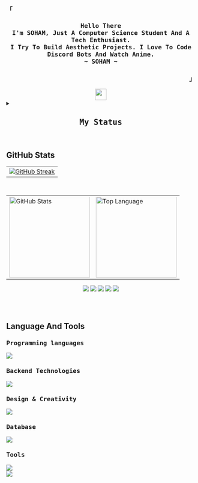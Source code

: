 <div align="justify">

<h3 align="left"><samp>「</samp></h3>

<h3 align="center">
  <samp>
    <b>
      Hello There
      <br>
      I'm SOHAM, Just A Computer Science Student And A Tech Enthusiast.
      <br>
      I Try To Build Aesthetic Projects. I Love To Code Discord Bots And Watch Anime.
      <br>
      ~ SOHAM ~
    </b>
  </samp>
</h3>

<h3 align="right"><samp>」</samp></h3>

<div align="center">
  <a href="https://blog.spreadsheets600.me">
    <img src="https://img.shields.io/badge/Visit%20My%20Blog-black?style=for-the-badge&logo=blogger&logoColor=white" height="30" padding="10"/>
  </a>
</div>

<details> 
  <summary><h2 align="center"><samp>My Status</samp></h2></summary>
  <div align="center">
    <table align="center">
      <tr>
        <td align="center"><h1><samp>Discord</samp></h1>
          <a href="">
            <img src="https://discord-readme-badge.vercel.app/api?id=727012870683885578"/>
          </a>
        </td>
      </tr>
      <tr>
        <td align="center"><h1><samp>Spotify</samp></h1><br><a herf="https://open.spotify.com/user/x4o0yd3uqpjbzgo1atn61ik6l"><img src = "https://spotify-github-profile.kittinanx.com/api/view?uid=x4o0yd3uqpjbzgo1atn61ik6l&cover_image=true&theme=compact&show_offline=false&background_color=121212&interchange=true"></a></td>
      </tr>
    </table>
  </div>

</details>

<br>

<h2>GitHub Stats</h2>

<div align="center">
  <table>
    <tr>
      <td><a href="https://git.io/streak-stats"><img src="https://github-readme-streak-stats.herokuapp.com?user=SpreadSheets600&theme=tokyonight&hide_border=true&border_radius=&card_width=1000" alt="GitHub Streak" /></a></td>
    </tr>
  </table>
  <br>
  <table>
    <tr>
      <td><a href="#--------"><img height="215px" align="center" alt="GitHub Stats" src="https://github-readme-stats.vercel.app/api?username=spreadsheets600&count_private=true&show_icons=true&include_all_commits=true&line_height=21&hide_border=true&theme=nord"/></a></td>
      <td><a href="#--------"><img height="215px" align="center" alt="Top Language" src="https://github-readme-stats.vercel.app/api/top-langs/?username=spreadsheets600&layout=compact&line_height=21&hide_border=true&theme=nord"/></a></td>
    </tr>
  </table>

<a href="https://bento.me/spreadsheets"><img src="https://komarev.com/ghpvc/?username=spreadsheets600&style=for-the-badge"></a>
<a href="https://bento.me/spreadsheets"><img src="https://img.shields.io/badge/Portfolio-255E63?style=for-the-badge&logo=About.me&logoColor=white"></a>
<a href="https://dev.to/sspreadsheets600"><img src="https://img.shields.io/badge/DEV.TO-0A0A0A?style=for-the-badge&logo=dev-dot-to&logoColor=white"></a>
<a href="https://stackoverflow.com/users/23220449/soham-maity"><img src="https://img.shields.io/badge/STACKOVERFLOW-FE7A16?style=for-the-badge&logo=stackoverflow&logoColor=white"></a>
<a herf="https://www.linkedin.com/in/soham-maity-523329305"><img src="https://img.shields.io/badge/LINKEDIN-0077B5?style=for-the-badge&logo=linkedin&logoColor=white"></a>

  <br>

</div>

<br>

<h2>Language And Tools</h2>

<div align="left">

<h3><samp>Programming languages</samp></h3>

<a><img src="https://skillicons.dev/icons?i=html,css,js,react,py,bash&theme=dark"></a>

<h3><samp>Backend Technologies</samp></h3>

<a><img src="https://skillicons.dev/icons?i=django,flask,tensorflow,nodejs&theme=dark"></a>

<h3><samp>Design & Creativity</samp></h3>

<a><img src="https://skillicons.dev/icons?i=illustrator,xd,figma&theme=dark"></a>

<h3><samp>Database</samp></h3>

<a><img src="https://skillicons.dev/icons?i=mongo,mysql,&theme=dark"></a>

<h3><samp>Tools</samp></h3>

<a><img src="https://skillicons.dev/icons?i=vscode,sublime,replit,notion,github&theme=dark"></a><br>
<a><img src="https://skillicons.dev/icons?i=discord,bots&theme=dark"></a>

</div>

</div>
